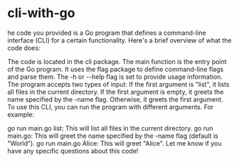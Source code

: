 # cli-with-go

he code you provided is a Go program that defines a command-line interface (CLI) for a certain functionality. Here's a brief overview of what the code does:

The code is located in the cli package.
The main function is the entry point of the Go program.
It uses the flag package to define command-line flags and parse them.
The -h or --help flag is set to provide usage information.
The program accepts two types of input:
If the first argument is "list", it lists all files in the current directory.
If the first argument is empty, it greets the name specified by the -name flag.
Otherwise, it greets the first argument.
To use this CLI, you can run the program with different arguments. For example:

go run main.go list: This will list all files in the current directory.
go run main.go: This will greet the name specified by the -name flag (default is "World").
go run main.go Alice: This will greet "Alice".
Let me know if you have any specific questions about this code!
